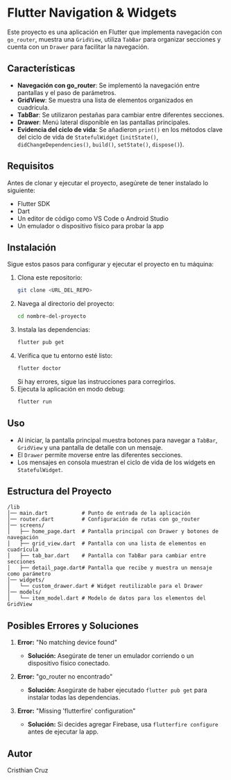 # Flutter Navigation & Widgets

Este proyecto es una aplicación en Flutter que implementa navegación con `go_router`, muestra una `GridView`, utiliza `TabBar` para organizar secciones y cuenta con un `Drawer` para facilitar la navegación.

## Características
- **Navegación con go_router**: Se implementó la navegación entre pantallas y el paso de parámetros.
- **GridView**: Se muestra una lista de elementos organizados en cuadrícula.
- **TabBar**: Se utilizaron pestañas para cambiar entre diferentes secciones.
- **Drawer**: Menú lateral disponible en las pantallas principales.
- **Evidencia del ciclo de vida**: Se añadieron `print()` en los métodos clave del ciclo de vida de `StatefulWidget` (`initState()`, `didChangeDependencies()`, `build()`, `setState()`, `dispose()`).

## Requisitos
Antes de clonar y ejecutar el proyecto, asegúrete de tener instalado lo siguiente:
- Flutter SDK
- Dart
- Un editor de código como VS Code o Android Studio
- Un emulador o dispositivo físico para probar la app

## Instalación
Sigue estos pasos para configurar y ejecutar el proyecto en tu máquina:

1. Clona este repositorio:
   ```sh
   git clone <URL_DEL_REPO>
   ```
2. Navega al directorio del proyecto:
   ```sh
   cd nombre-del-proyecto
   ```
3. Instala las dependencias:
   ```sh
   flutter pub get
   ```
4. Verifica que tu entorno esté listo:
   ```sh
   flutter doctor
   ```
   Si hay errores, sigue las instrucciones para corregirlos.
5. Ejecuta la aplicación en modo debug:
   ```sh
   flutter run
   ```

## Uso
- Al iniciar, la pantalla principal muestra botones para navegar a `TabBar`, `GridView` y una pantalla de detalle con un mensaje.
- El `Drawer` permite moverse entre las diferentes secciones.
- Los mensajes en consola muestran el ciclo de vida de los widgets en `StatefulWidget`.

## Estructura del Proyecto
```
/lib
│── main.dart           # Punto de entrada de la aplicación
│── router.dart         # Configuración de rutas con go_router
│── screens/
│   ├── home_page.dart  # Pantalla principal con Drawer y botones de navegación
│   ├── grid_view.dart  # Pantalla con una lista de elementos en cuadrícula
│   ├── tab_bar.dart    # Pantalla con TabBar para cambiar entre secciones
│   ├── detail_page.dart# Pantalla que recibe y muestra un mensaje como parámetro
│── widgets/
│   └── custom_drawer.dart # Widget reutilizable para el Drawer
│── models/
│   └── item_model.dart # Modelo de datos para los elementos del GridView
```

## Posibles Errores y Soluciones

1. **Error:** "No matching device found"
   - **Solución:** Asegúrate de tener un emulador corriendo o un dispositivo físico conectado.

2. **Error:** "go_router no encontrado"
   - **Solución:** Asegúrate de haber ejecutado `flutter pub get` para instalar todas las dependencias.

3. **Error:** "Missing 'flutterfire' configuration"
   - **Solución:** Si decides agregar Firebase, usa `flutterfire configure` antes de ejecutar la app.

## Autor
Cristhian Cruz
